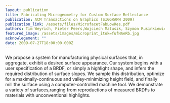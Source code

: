 ```yaml
---
layout: publication
title: Fabricating Microgeometry for Custom Surface Reflectance
publication: ACM Transactions on Graphics (SIGGRAPH 2009)
publication_link: /assets/files/MicrofacetFabLowRes.pdf
authors: Tim Weyrich, Pieter Peers,Wojciech Matusik, Szymon Rusinkiewicz
featured_image: /assets/images/microprint_itok=fufHAeRb.jpg
acknowlegement: ""
date: 2009-07-27T18:00:00.000Z
---
```


We propose a system for manufacturing physical surfaces that, in aggregate, exhibit a desired surface appearance. Our system begins with a user specification of a BRDF, or simply a highlight shape, and infers the required distribution of surface slopes. We sample this distribution, optimize for a maximally-continuous and valley-minimizing height field, and finally mill the surface using a computer-controlled machine tool. We demonstrate a variety of surfaces,ranging from reproductions of measured BRDFs to materials with unconventional highlights.